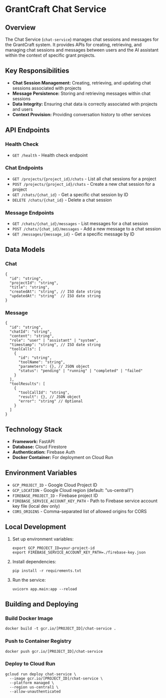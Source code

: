 # GrantCraft Chat Service

## Overview

The Chat Service (`chat-service`) manages chat sessions and messages for the GrantCraft system. It provides APIs for creating, retrieving, and managing chat sessions and messages between users and the AI assistant within the context of specific grant projects.

## Key Responsibilities

- **Chat Session Management:** Creating, retrieving, and updating chat sessions associated with projects
- **Message Persistence:** Storing and retrieving messages within chat sessions
- **Data Integrity:** Ensuring chat data is correctly associated with projects and users
- **Context Provision:** Providing conversation history to other services

## API Endpoints

### Health Check
- `GET /health` - Health check endpoint

### Chat Endpoints
- `GET /projects/{project_id}/chats` - List all chat sessions for a project
- `POST /projects/{project_id}/chats` - Create a new chat session for a project
- `GET /chats/{chat_id}` - Get a specific chat session by ID
- `DELETE /chats/{chat_id}` - Delete a chat session

### Message Endpoints
- `GET /chats/{chat_id}/messages` - List messages for a chat session
- `POST /chats/{chat_id}/messages` - Add a new message to a chat session
- `GET /messages/{message_id}` - Get a specific message by ID

## Data Models

### Chat
```
{
  "id": "string",
  "projectId": "string",
  "title": "string",
  "createdAt": "string", // ISO date string
  "updatedAt": "string"  // ISO date string
}
```

### Message
```
{
  "id": "string",
  "chatId": "string",
  "content": "string",
  "role": "user" | "assistant" | "system",
  "timestamp": "string", // ISO date string
  "toolCalls": [
    {
      "id": "string",
      "toolName": "string",
      "parameters": {}, // JSON object
      "status": "pending" | "running" | "completed" | "failed"
    }
  ],
  "toolResults": [
    {
      "toolCallId": "string",
      "result": {}, // JSON object
      "error": "string" // Optional
    }
  ]
}
```

## Technology Stack

- **Framework:** FastAPI
- **Database:** Cloud Firestore
- **Authentication:** Firebase Auth
- **Docker Container:** For deployment on Cloud Run

## Environment Variables

- `GCP_PROJECT_ID` - Google Cloud Project ID
- `GCP_LOCATION` - Google Cloud region (default: "us-central1")
- `FIREBASE_PROJECT_ID` - Firebase project ID
- `FIREBASE_SERVICE_ACCOUNT_KEY_PATH` - Path to Firebase service account key file (local dev only)
- `CORS_ORIGINS` - Comma-separated list of allowed origins for CORS

## Local Development

1. Set up environment variables:
   ```
   export GCP_PROJECT_ID=your-project-id
   export FIREBASE_SERVICE_ACCOUNT_KEY_PATH=./firebase-key.json
   ```

2. Install dependencies:
   ```
   pip install -r requirements.txt
   ```

3. Run the service:
   ```
   uvicorn app.main:app --reload
   ```

## Building and Deploying

### Build Docker Image
```
docker build -t gcr.io/[PROJECT_ID]/chat-service .
```

### Push to Container Registry
```
docker push gcr.io/[PROJECT_ID]/chat-service
```

### Deploy to Cloud Run
```
gcloud run deploy chat-service \
  --image gcr.io/[PROJECT_ID]/chat-service \
  --platform managed \
  --region us-central1 \
  --allow-unauthenticated
``` 